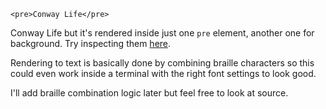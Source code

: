 ```
<pre>Conway Life</pre>
```

Conway Life but it's rendered inside just one `pre` element, another one for background. Try inspecting them [here](http://conway-life.vercel.app/).

Rendering to text is basically done by combining braille characters
so this could even work inside a terminal with the right font settings to look good.

I'll add braille combination logic later but feel free to look at source.
